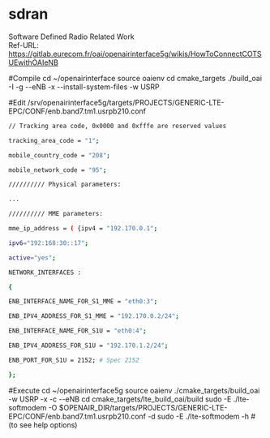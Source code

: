# sdran
Software Defined Radio Related Work <br>
Ref-URL: https://gitlab.eurecom.fr/oai/openairinterface5g/wikis/HowToConnectCOTSUEwithOAIeNB

#Compile
cd ~/openairinterface
source oaienv
cd cmake_targets
./build_oai -I -g --eNB -x --install-system-files -w USRP 

#Edit
/srv/openairinterface5g/targets/PROJECTS/GENERIC-LTE-EPC/CONF/enb.band7.tm1.usrpb210.conf
```sh
// Tracking area code, 0x0000 and 0xfffe are reserved values

tracking_area_code = "1";

mobile_country_code = "208";

mobile_network_code = "95";

////////// Physical parameters:

...

////////// MME parameters:

mme_ip_address = ( {ipv4 = "192.170.0.1";

ipv6="192:168:30::17";

active="yes";

NETWORK_INTERFACES :

{

ENB_INTERFACE_NAME_FOR_S1_MME = "eth0:3";

ENB_IPV4_ADDRESS_FOR_S1_MME = "192.170.0.2/24";

ENB_INTERFACE_NAME_FOR_S1U = "eth0:4";

ENB_IPV4_ADDRESS_FOR_S1U = "192.170.1.2/24";

ENB_PORT_FOR_S1U = 2152; # Spec 2152

};
```

#Execute
cd ~/openairinterface5g
source oaienv
./cmake_targets/build_oai -w USRP -x -c --eNB
cd cmake_targets/lte_build_oai/build
sudo -E ./lte-softmodem -O $OPENAIR_DIR/targets/PROJECTS/GENERIC-LTE-EPC/CONF/enb.band7.tm1.usrpb210.conf -d
sudo -E ./lte-softmodem -h #(to see help options)


